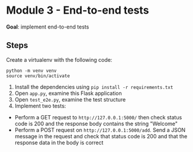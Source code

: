 # Module 3 - End-to-end tests

**Goal**: implement end-to-end tests

## Steps

Create a virtualenv with the following code:

```shell
python -m venv venv
source venv/bin/activate
```

1. Install the dependencies using `pip install -r requirements.txt`
2. Open `app.py`, examine this Flask application
3. Open `test_e2e.py`, examine the test structure
4. Implement two tests:
  - Perform a GET request to `http://127.0.0.1:5000/` then check status code is 200 and the response body contains the string "Welcome"
  - Perform a POST request on `http://127.0.0.1:5000/add`. Send a JSON message in the request and check that status code is 200 and that the response data in the body is correct
 
